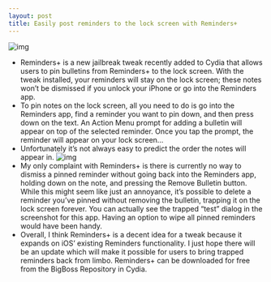 ```yaml
---
layout: post
title: Easily post reminders to the lock screen with Reminders+
---
```

![img](http://media.idownloadblog.com/wp-content/uploads/2013/01/Reminders+-remove-bulletin.jpg)
* Reminders+ is a new jailbreak tweak recently added to Cydia that allows users to pin bulletins from Reminders+ to the lock screen. With the tweak installed, your reminders will stay on the lock screen; these notes won’t be dismissed if you unlock your iPhone or go into the Reminders app.
* To pin notes on the lock screen, all you need to do is go into the Reminders app, find a reminder you want to pin down, and then press down on the text. An Action Menu prompt for adding a bulletin will appear on top of the selected reminder. Once you tap the prompt, the reminder will appear on your lock screen…
* Unfortunately it’s not always easy to predict the order the notes will appear in.
![img](http://media.idownloadblog.com/wp-content/uploads/2013/01/Reminders+.jpg)
* My only complaint with Reminders+ is there is currently no way to dismiss a pinned reminder without going back into the Reminders app, holding down on the note, and pressing the Remove Bulletin button. While this might seem like just an annoyance, it’s possible to delete a reminder you’ve pinned without removing the bulletin, trapping it on the lock screen forever. You can actually see the trapped “test” dialog in the screenshot for this app. Having an option to wipe all pinned reminders would have been handy.
* Overall, I think Reminders+ is a decent idea for a tweak because it expands on iOS’ existing Reminders functionality. I just hope there will be an update which will make it possible for users to bring trapped reminders back from limbo. Reminders+ can be downloaded for free from the BigBoss Repository in Cydia.


